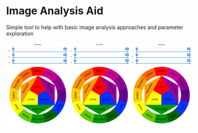 # Image Analysis Aid

Simple tool to help with basic image analysis approaches and parameter exploration

![Screenshot of first prototype](doc/imgs/first_prototype.png)
